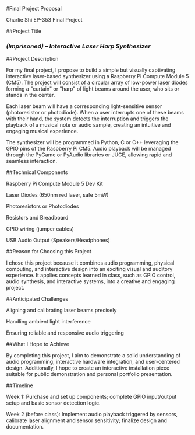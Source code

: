 #Final Project Proposal

Charlie Shi EP-353 Final Project

##Project Title

### _(Imprisoned) – Interactive Laser Harp Synthesizer_


##Project Description

For my final project, I propose to build a simple but visually captivating interactive laser-based synthesizer using a Raspberry Pi Compute Module 5 (CM5). The project will consist of a circular array of low-power laser diodes forming a "curtain" or "harp" of light beams around the user, who sits or stands in the center.

Each laser beam will have a corresponding light-sensitive sensor (photoresistor or photodiode). When a user interrupts one of these beams with their hand, the system detects the interruption and triggers the playback of a musical note or audio sample, creating an intuitive and engaging musical experience.

The synthesizer will be programmed in Python, C or C++ leveraging the GPIO pins of the Raspberry Pi CM5. Audio playback will be managed through the PyGame or PyAudio libraries or JUCE, allowing rapid and seamless interaction.

##Technical Components

Raspberry Pi Compute Module 5 Dev Kit

Laser Diodes (650nm red laser, safe 5mW)

Photoresistors or Photodiodes

Resistors and Breadboard

GPIO wiring (jumper cables)

USB Audio Output (Speakers/Headphones)

##Reason for Choosing this Project

I chose this project because it combines audio programming, physical computing, and interactive design into an exciting visual and auditory experience. It applies concepts learned in class, such as GPIO control, audio synthesis, and interactive systems, into a creative and engaging project.

##Anticipated Challenges

Aligning and calibrating laser beams precisely

Handling ambient light interference

Ensuring reliable and responsive audio triggering

##What I Hope to Achieve

By completing this project, I aim to demonstrate a solid understanding of audio programming, interactive hardware integration, and user-centered design. Additionally, I hope to create an interactive installation piece suitable for public demonstration and personal portfolio presentation.

##Timeline

Week 1: Purchase and set up components; complete GPIO input/output setup and basic sensor detection logic.

Week 2 (before class): Implement audio playback triggered by sensors, calibrate laser alignment and sensor sensitivity; finalize design and documentation.
